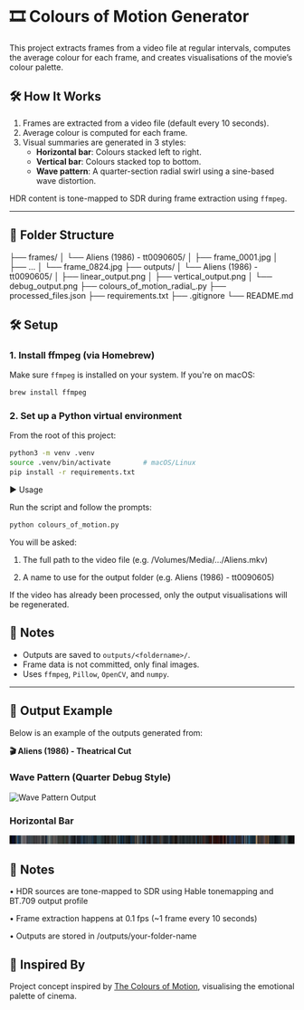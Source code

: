 # 🎞 Colours of Motion Generator

This project extracts frames from a video file at regular intervals, computes the average colour for each frame, and creates visualisations of the movie’s colour palette.

## 🛠 How It Works

1. Frames are extracted from a video file (default every 10 seconds).
2. Average colour is computed for each frame.
3. Visual summaries are generated in 3 styles:
   - **Horizontal bar**: Colours stacked left to right.
   - **Vertical bar**: Colours stacked top to bottom.
   - **Wave pattern**: A quarter-section radial swirl using a sine-based wave distortion.

HDR content is tone-mapped to SDR during frame extraction using `ffmpeg`.

---

## 📁 Folder Structure

├── frames/
│   └── Aliens (1986) - tt0090605/
│       ├── frame_0001.jpg
│       ├── ...
│       └── frame_0824.jpg
├── outputs/
│   └── Aliens (1986) - tt0090605/
│       ├── linear_output.png
│       ├── vertical_output.png
│       └── debug_output.png
├── colours_of_motion_radial_.py
├── processed_files.json
├── requirements.txt
├── .gitignore
└── README.md

## 🛠️ Setup

### 1. Install ffmpeg (via Homebrew)

Make sure `ffmpeg` is installed on your system. If you're on macOS:

```bash
brew install ffmpeg
```

### 2. Set up a Python virtual environment

From the root of this project:
```bash
python3 -m venv .venv
source .venv/bin/activate        # macOS/Linux
pip install -r requirements.txt
```

▶️ Usage

Run the script and follow the prompts:
```bash
python colours_of_motion.py
```

You will be asked:

1.	The full path to the video file (e.g. /Volumes/Media/.../Aliens.mkv)

2.	A name to use for the output folder (e.g. Aliens (1986) - tt0090605)

If the video has already been processed, only the output visualisations will be regenerated.

## 📌 Notes

- Outputs are saved to `outputs/<foldername>/`.
- Frame data is not committed, only final images.
- Uses `ffmpeg`, `Pillow`, `OpenCV`, and `numpy`.

---

## 📂 Output Example

Below is an example of the outputs generated from:

**🎬 Aliens (1986) - Theatrical Cut**

### Wave Pattern (Quarter Debug Style)

![Wave Pattern Output](outputs/Aliens%20(1986)%20-%20tt0090605/debug_output.png)

### Horizontal Bar

![Horizontal Output](outputs/Aliens%20(1986)%20-%20tt0090605/linear_output.png)

## 🧠 Notes
•	HDR sources are tone-mapped to SDR using Hable tonemapping and BT.709 output profile

•	Frame extraction happens at 0.1 fps (~1 frame every 10 seconds)

•	Outputs are stored in /outputs/your-folder-name


## 📸 Inspired By

Project concept inspired by [The Colours of Motion](https://thecoloursofmotion.com/), visualising the emotional palette of cinema.
